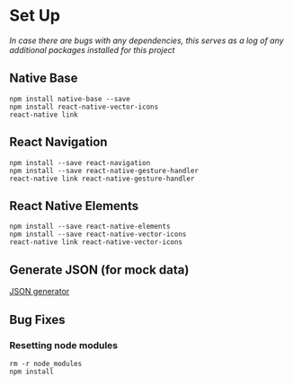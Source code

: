# Set Up
*In case there are bugs with any dependencies, this serves as a log of any additional packages installed for this project*

## Native Base
```
npm install native-base --save
npm install react-native-vector-icons
react-native link
```

## React Navigation
```
npm install --save react-navigation
npm install --save react-native-gesture-handler
react-native link react-native-gesture-handler
```

## React Native Elements
```
npm install --save react-native-elements
npm install --save react-native-vector-icons
react-native link react-native-vector-icons
```

## Generate JSON (for mock data)
[JSON generator](https://www.json-generator.com/)

## Bug Fixes
### Resetting node modules
```
rm -r node_modules
npm install
```

